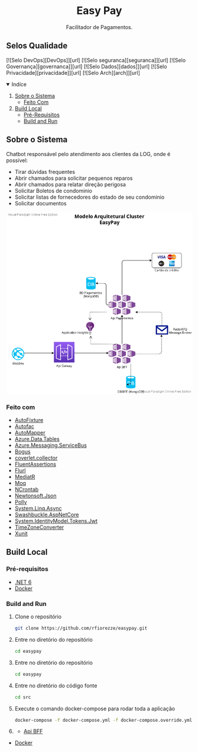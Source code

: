 <!-- PROJECT SHIELDS -->
<!--
*** I'm using markdown "reference style" links for readability.
*** Reference links are enclosed in brackets [ ] instead of parentheses ( ).
*** See the bottom of this document for the declaration of the reference variables
*** for contributors-url, forks-url, etc. This is an optional, concise syntax you may use.
*** https://www.markdownguide.org/basic-syntax/#reference-style-links
-->

<!-- PROJECT LOGO -->
<br />
<p align="center">
  <h1 align="center">Easy Pay</h1>

  <p align="center">
    Facilitador de Pagamentos.
  </p>

## Selos Qualidade
[![Selo DevOps][DevOps]][url] [![Selo seguranca][seguranca]][url] [![Selo Governança][governanca]][url] [![Selo Dados][dados]][url] [![Selo Privacidade][privacidade]][url] [![Selo Arch][arch]][url]

<!-- TABLE OF CONTENTS -->
<details open="open">
  <summary>Indíce</summary>
  <ol>
    <li>
      <a href="#sobre-o-sistema">Sobre o Sistema</a>
      <ul>
        <li><a href="#feito-com">Feito Com</a></li>
      </ul>
    </li>
    <li>
      <a href="#build-local">Build Local</a>
      <ul>
        <li><a href="#pré-requisitos">Pré-Requisitos</a></li>
        <li><a href="#build-and-run">Build and Run</a></li>
      </ul>
    </li>
  </ol>
</details>



<!-- ABOUT THE PROJECT -->
## Sobre o Sistema

Chatbot responsável pelo atendimento aos clientes da LOG, onde é possível:
* Tirar dúvidas frequentes
* Abrir chamados para solicitar pequenos reparos
* Abrir chamados para relatar direção perigosa
* Solicitar Boletos de condominio
* Solicitar listas de fornecedores do estado de seu condominio
* Solicitar documentos

![Big Picture](/docs/big_picture/big_picture.png)

### Feito com

* [AutoFixture](https://github.com/AutoFixture/AutoFixture)
* [Autofac](https://autofac.org/)
* [AutoMapper](https://automapper.org/)
* [Azure.Data.Tables](https://github.com/Azure/azure-sdk-for-net)
* [Azure.Messaging.ServiceBus](https://github.com/Azure/azure-sdk-for-net)
* [Bogus](https://github.com/bchavez/Bogus)
* [coverlet.collector](https://github.com/coverlet-coverage/coverlet)
* [FluentAssertions](https://github.com/fluentassertions/fluentassertions)
* [Flurl](https://www.nuget.org/packages/Flurl.Http)
* [MediatR](https://github.com/jbogard/MediatR)
* [Moq](https://github.com/moq/moq4)
* [NCrontab](https://www.nuget.org/packages/NCrontab.Signed)
* [Newtonsoft.Json](https://www.newtonsoft.com/json)
* [Polly](https://www.nuget.org/packages/Polly)
* [System.Linq.Async](https://github.com/dotnet/reactive)
* [Swashbuckle.AspNetCore](https://github.com/domaindrivendev/Swashbuckle.AspNetCore)
* [System.IdentityModel.Tokens.Jwt](https://www.nuget.org/packages/System.IdentityModel.Tokens.Jwt)
* [TimeZoneConverter](https://www.nuget.org/packages/TimeZoneConverter)
* [Xunit](https://xunit.net/)

## Build Local

### Pré-requisitos

* [.NET 6](https://learn.microsoft.com/en-us/dotnet/core/install/)
* [Docker](https://docs.docker.com/get-started/)

### Build and Run
1. Clone o repositório
   ```sh
   git clone https://github.com/rfiorezze/easypay.git
   ```
2. Entre no diretório do repositório
   ```sh
   cd easypay
   ```
3. Entre no diretório do repositório
   ```sh
   cd easypay
   ```   
4. Entre no diretório do código fonte
   ```sh
   cd src
   ```
5. Execute o comando docker-compose para rodar toda a aplicação
   ```sh
   docker-compose -f docker-compose.yml -f docker-compose.override.yml up -d
   ```
6. * [Api BFF](https://localhost:5001/swagger)
* [Docker](https://docs.docker.com/get-started/)  